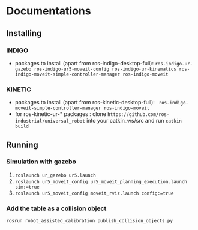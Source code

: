 # Documentations
## Installing
### INDIGO
- packages to install (apart from ros-indigo-desktop-full): ```ros-indigo-ur-gazebo ros-indigo-ur5-moveit-config ros-indigo-ur-kinematics ros-indigo-moveit-simple-controller-manager ros-indigo-moveit```

### KINETIC
- packages to install (apart from ros-kinetic-desktop-full): ``` ros-indigo-moveit-simple-controller-manager ros-indigo-moveit```
- for ros-kinetic-ur-* packages : clone ```https://github.com/ros-industrial/universal_robot``` into your catkin_ws/src and run ```catkin build```

## Running
### Simulation with gazebo
1. ```roslaunch ur_gazebo ur5.launch```
2. ```roslaunch ur5_moveit_config ur5_moveit_planning_execution.launch sim:=true```
3. ```roslaunch ur5_moveit_config moveit_rviz.launch config:=true```

### Add the table as a collision object

```rosrun robot_assisted_calibration publish_collision_objects.py```
